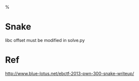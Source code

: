 %

# Snake

libc offset must be modified in solve.py

# Ref

http://www.blue-lotus.net/ebctf-2013-pwn-300-snake-writeup/
